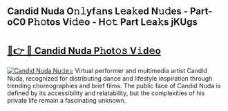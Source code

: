 ## Candid Nuda O𝚗𝚕yf𝚊ns L𝚎a𝚔ed N𝚞𝚍es - Part-oC0 P𝚑𝚘tos Vi𝚍𝚎o - H𝚘𝚝 Part L𝚎a𝚔s jKUgs

# <h2><a href="http://kf6um2.oniu.top/?m=Candid+Nuda">🔗👉 🔴 Candid Nuda P𝚑ot𝚘𝚜 V𝚒d𝚎o</a></h2>

[![Candid Nuda Nu𝚍e𝚜](https://i.imgur.com/0qMVB7G.gif)](http://kf6um2.oniu.top/?m=Candid+Nuda)
Virtual performer and multimedia artist Candid Nuda, recognized for distributing dance and lifestyle inspiration through trending choreographies and brief films. The public face of Candid Nuda is defined by its accessibility and relatability, but the complexities of his private life remain a fascinating unknown.  
